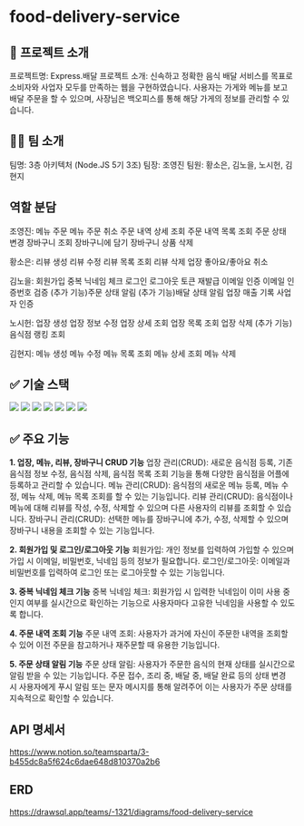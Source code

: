 # food-delivery-service

## 👋 프로젝트 소개
프로젝트명:  Express.배달
프로젝트 소개: 신속하고 정확한 음식 배달 서비스를 목표로 소비자와 사업자 모두를 만족하는 웹을 구현하였습니다.
사용자는 가게와 메뉴를 보고 배달 주문을 할 수 있으며, 사장님은 백오피스를 통해 해당 가게의 정보를 관리할 수 있습니다.

## 👩‍💻 팀 소개
팀명: 3층 아키텍처 (Node.JS 5기 3조)
팀장: 조영진
팀원: 황소은, 김노을, 노시헌, 김현지 

## 역할 분담
조영진:
메뉴 주문
메뉴 주문 취소
주문 내역 상세 조회
주문 내역 목록 조회
주문 상태 변경
장바구니 조회
장바구니에 담기
장바구니 상품 삭제

황소은: 
리뷰 생성
리뷰 수정
리뷰 목록 조회
리뷰 삭제
업장 좋아요/좋아요 취소

김노을: 
회원가입
중복 닉네임 체크
로그인
로그아웃
토큰 재발급
이메일 인증
이메일 인증번호 검증
(추가 기능)주문 상태 알림
(추가 기능)배달 상태 알림
업장 매출 기록
사업자 인증

노시헌:
업장 생성
업장 정보 수정
업장 상세 조회
업장 목록 조회
업장 삭제
(추가 기능)음식점 랭킹 조회

김현지: 
메뉴 생성
메뉴 수정
메뉴 목록 조회
메뉴 상세 조회
메뉴 삭제

## ✅ 기술 스택

<img  src="https://img.shields.io/badge/node.js-339933?style=for-the-badge&logo=Node.js&logoColor=white">

<img  src="https://img.shields.io/badge/express-000000?style=for-the-badge&logo=express&logoColor=white">

<img  src="https://img.shields.io/badge/git-F05032?style=for-the-badge&logo=git&logoColor=white">

<img  src="https://img.shields.io/badge/github-181717?style=for-the-badge&logo=github&logoColor=white">

<img  src="https://img.shields.io/badge/amazonrds-527FFF?style=for-the-badge&logo=amazonrds&logoColor=white">

<img  src="https://img.shields.io/badge/mysql-4479A1?style=for-the-badge&logo=mysql&logoColor=white">

<img  src="https://img.shields.io/badge/prisma-2D3748?style=for-the-badge&logo=prisma&logoColor=white">

## ✅ 주요 기능
**1. 업장, 메뉴, 리뷰, 장바구니 CRUD 기능**
업장 관리(CRUD): 새로운 음식점 등록, 기존 음식점 정보 수정, 음식점 삭제, 음식점 목록 조회 기능을 통해 다양한 음식점을 어플에 등록하고 관리할 수 있습니다.
메뉴 관리(CRUD): 음식점의 새로운 메뉴 등록, 메뉴 수정, 메뉴 삭제, 메뉴 목록 조회를 할 수 있는 기능입니다.
리뷰 관리(CRUD): 음식점이나 메뉴에 대해 리뷰를 작성, 수정, 삭제할 수 있으며 다른 사용자의 리뷰를 조회할 수 있습니다. 
장바구니 관리(CRUD): 선택한 메뉴를 장바구니에 추가, 수정, 삭제할 수 있으며 장바구니 내용을 조회할 수 있는 기능입니다.

**2. 회원가입 및 로그인/로그아웃 기능**
회원가입: 개인 정보를 입력하여 가입할 수 있으며 가입 시 이메일, 비밀번호, 닉네임 등의 정보가 필요합니다.
로그인/로그아웃: 이메일과 비밀번호를 입력하여 로그인 또는 로그아웃할 수 있는 기능입니다.

**3. 중복 닉네임 체크 기능**
중복 닉네임 체크: 회원가입 시 입력한 닉네임이 이미 사용 중인지 여부를 실시간으로 확인하는 기능으로 사용자마다 고유한 닉네임을 사용할 수 있도록 합니다.

**4. 주문 내역 조회 기능**
주문 내역 조회: 사용자가 과거에 자신이 주문한 내역을 조회할 수 있어 이전 주문을 참고하거나 재주문할 때 유용한 기능입니다.

**5. 주문 상태 알림 기능**
주문 상태 알림: 사용자가 주문한 음식의 현재 상태를 실시간으로 알림 받을 수 있는 기능입니다.
주문 접수, 조리 중, 배달 중, 배달 완료 등의 상태 변경 시 사용자에게 푸시 알림 또는 문자 메시지를 통해 알려주어 이는 사용자가 주문 상태를 지속적으로 확인할 수 있습니다.


## API 명세서
https://www.notion.so/teamsparta/3-b455dc8a5f624c6dae648d810370a2b6

## ERD
https://drawsql.app/teams/-1321/diagrams/food-delivery-service
